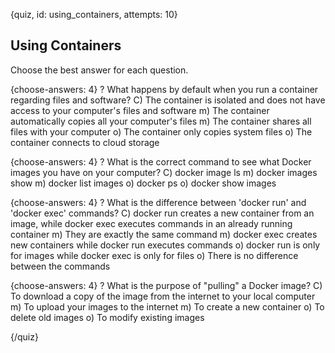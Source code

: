 
{quiz, id: using_containers, attempts: 10}

## Using Containers

Choose the best answer for each question.

{choose-answers: 4}
? What happens by default when you run a container regarding files and software?
C) The container is isolated and does not have access to your computer's files and software
m) The container automatically copies all your computer's files
m) The container shares all files with your computer
o) The container only copies system files
o) The container connects to cloud storage

{choose-answers: 4}
? What is the correct command to see what Docker images you have on your computer?
C) docker image ls
m) docker images show
m) docker list images
o) docker ps
o) docker show images

{choose-answers: 4}
? What is the difference between 'docker run' and 'docker exec' commands?
C) docker run creates a new container from an image, while docker exec executes commands in an already running container
m) They are exactly the same command
m) docker exec creates new containers while docker run executes commands
o) docker run is only for images while docker exec is only for files
o) There is no difference between the commands

{choose-answers: 4}
? What is the purpose of "pulling" a Docker image?
C) To download a copy of the image from the internet to your local computer
m) To upload your images to the internet
m) To create a new container
o) To delete old images
o) To modify existing images

{/quiz}
